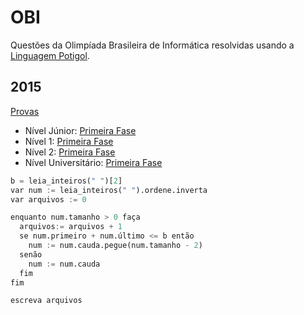# OBI
Questões da Olimpíada Brasileira de Informática resolvidas usando a [Linguagem Potigol](http://potigol.github.io).

## 2015
[Provas](http://olimpiada.ic.unicamp.br/noticias/gab_fase1_prog)

 - Nível Júnior: [Primeira Fase](./2015/junior/fase1)
 - Nível 1: [Primeira Fase](./2015/nivel1/fase1)
 - Nível 2: [Primeira Fase](./2015/nivel2/fase1)
 - Nível Universitário: [Primeira Fase](./2015/universitario/fase1)

   
```python
b = leia_inteiros(" ")[2]
var num := leia_inteiros(" ").ordene.inverta
var arquivos := 0

enquanto num.tamanho > 0 faça
  arquivos:= arquivos + 1
  se num.primeiro + num.último <= b então
    num := num.cauda.pegue(num.tamanho - 2) 
  senão
    num := num.cauda
  fim
fim

escreva arquivos
```
